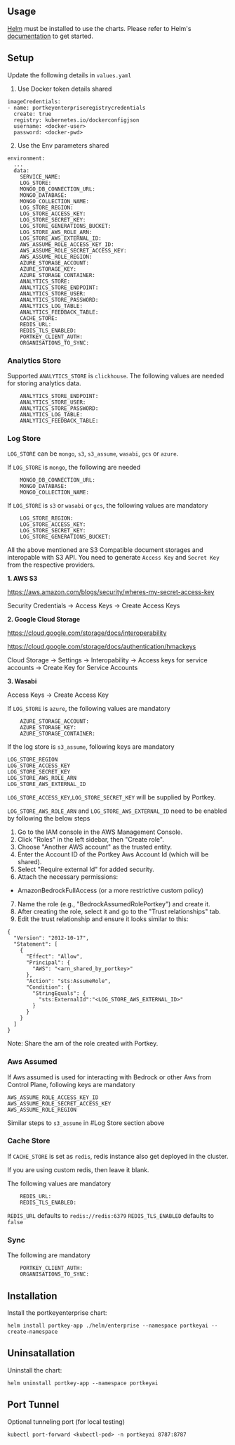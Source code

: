 ## Usage

[Helm](https://helm.sh) must be installed to use the charts.  Please refer to
Helm's [documentation](https://helm.sh/docs) to get started.

## Setup
Update the following details in `values.yaml`
1. Use Docker token details shared
```
imageCredentials:
- name: portkeyenterpriseregistrycredentials
  create: true
  registry: kubernetes.io/dockerconfigjson
  username: <docker-user>
  password: <docker-pwd>
```

2. Use the Env parameters shared

```
environment:
  ...
  data:
    SERVICE_NAME: 
    LOG_STORE: 
    MONGO_DB_CONNECTION_URL: 
    MONGO_DATABASE: 
    MONGO_COLLECTION_NAME: 
    LOG_STORE_REGION: 
    LOG_STORE_ACCESS_KEY: 
    LOG_STORE_SECRET_KEY: 
    LOG_STORE_GENERATIONS_BUCKET: 
    LOG_STORE_AWS_ROLE_ARN:
    LOG_STORE_AWS_EXTERNAL_ID:
    AWS_ASSUME_ROLE_ACCESS_KEY_ID:
    AWS_ASSUME_ROLE_SECRET_ACCESS_KEY:
    AWS_ASSUME_ROLE_REGION:
    AZURE_STORAGE_ACCOUNT: 
    AZURE_STORAGE_KEY: 
    AZURE_STORAGE_CONTAINER:
    ANALYTICS_STORE: 
    ANALYTICS_STORE_ENDPOINT: 
    ANALYTICS_STORE_USER: 
    ANALYTICS_STORE_PASSWORD: 
    ANALYTICS_LOG_TABLE: 
    ANALYTICS_FEEDBACK_TABLE: 
    CACHE_STORE: 
    REDIS_URL: 
    REDIS_TLS_ENABLED: 
    PORTKEY_CLIENT_AUTH: 
    ORGANISATIONS_TO_SYNC: 
```
### Analytics Store

Supported `ANALYTICS_STORE` is `clickhouse`.
The following values are needed for storing analytics data.

```
    ANALYTICS_STORE_ENDPOINT: 
    ANALYTICS_STORE_USER: 
    ANALYTICS_STORE_PASSWORD: 
    ANALYTICS_LOG_TABLE:
    ANALYTICS_FEEDBACK_TABLE:
```

### Log Store
`LOG_STORE` can be `mongo`, `s3`, `s3_assume`, `wasabi`, `gcs` or `azure`.

If `LOG_STORE` is `mongo`, the following are needed
```
    MONGO_DB_CONNECTION_URL: 
    MONGO_DATABASE: 
    MONGO_COLLECTION_NAME: 
```

If `LOG_STORE` is `s3` or `wasabi` or `gcs`, the following values are mandatory
```
    LOG_STORE_REGION: 
    LOG_STORE_ACCESS_KEY: 
    LOG_STORE_SECRET_KEY: 
    LOG_STORE_GENERATIONS_BUCKET:
```
All the above mentioned are S3 Compatible document storages and interopable with S3 API. You need to  generate `Access Key` and `Secret Key` from the respective providers.

**1. AWS S3**

https://aws.amazon.com/blogs/security/wheres-my-secret-access-key

Security Credentials -> Access Keys -> Create Access Keys

**2. Google Cloud Storage**

https://cloud.google.com/storage/docs/interoperability

https://cloud.google.com/storage/docs/authentication/hmackeys

Cloud Storage -> Settings -> Interopability -> Access keys for service accounts -> Create Key for Service Accounts

**3. Wasabi**

Access Keys ->  Create Access Key

If `LOG_STORE` is `azure`, the following values are mandatory
```
    AZURE_STORAGE_ACCOUNT: 
    AZURE_STORAGE_KEY: 
    AZURE_STORAGE_CONTAINER: 
```

If the log store is `s3_assume`, following keys are mandatory

```
LOG_STORE_REGION
LOG_STORE_ACCESS_KEY
LOG_STORE_SECRET_KEY
LOG_STORE_AWS_ROLE_ARN
LOG_STORE_AWS_EXTERNAL_ID
```
`LOG_STORE_ACCESS_KEY`,`LOG_STORE_SECRET_KEY` will be supplied by Portkey.

`LOG_STORE_AWS_ROLE_ARN` and `LOG_STORE_AWS_EXTERNAL_ID` need to be enabled by following the below steps

1. Go to the IAM console in the AWS Management Console.
2. Click "Roles" in the left sidebar, then "Create role".
3. Choose "Another AWS account" as the trusted entity.
4. Enter the Account ID of the Portkey Aws Account Id (which will be shared).
5. Select "Require external Id" for added security.
6. Attach the necessary permissions: 
- AmazonBedrockFullAccess (or a more restrictive custom policy)
7. Name the role (e.g., "BedrockAssumedRolePortkey") and create it.
8. After creating the role, select it and go to the "Trust relationships" tab.
9. Edit the trust relationship and ensure it looks similar to this:

```
{
  "Version": "2012-10-17",
  "Statement": [
    {
      "Effect": "Allow",
      "Principal": {
        "AWS": "<arn_shared_by_portkey>"
      },
      "Action": "sts:AssumeRole",
      "Condition": {
        "StringEquals": {
          "sts:ExternalId":"<LOG_STORE_AWS_EXTERNAL_ID>"
        }
      }
    }
  ]
}
```
Note: Share the arn of the role created with Portkey.

### Aws Assumed
If Aws assumed is used for interacting with Bedrock or other Aws from Control Plane, following keys are mandatory
```
AWS_ASSUME_ROLE_ACCESS_KEY_ID
AWS_ASSUME_ROLE_SECRET_ACCESS_KEY 
AWS_ASSUME_ROLE_REGION
```

Similar steps to `s3_assume` in #Log Store section above

### Cache Store
If `CACHE_STORE` is set as `redis`, redis instance also get deployed in the cluster. 

If you are using custom redis, then leave it blank.

The following values are mandatory

```
    REDIS_URL: 
    REDIS_TLS_ENABLED: 
```

`REDIS_URL` defaults to `redis://redis:6379`
`REDIS_TLS_ENABLED` defaults to `false`

### Sync

The following are  mandatory

```
    PORTKEY_CLIENT_AUTH:
    ORGANISATIONS_TO_SYNC:
```

## Installation
Install the portkeyenterprise chart:

    helm install portkey-app ./helm/enterprise --namespace portkeyai --create-namespace  

## Uninsatallation
Uninstall the chart:

    helm uninstall portkey-app --namespace portkeyai 

## Port Tunnel
Optional tunneling port (for local testing)

    kubectl port-forward <kubectl-pod> -n portkeyai 8787:8787